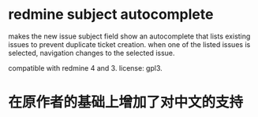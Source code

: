 # redmine subject autocomplete

makes the new issue subject field show an autocomplete that lists existing issues to prevent duplicate ticket creation.
when one of the listed issues is selected, navigation changes to the selected issue.

compatible with redmine 4 and 3. license: gpl3.

# 在原作者的基础上增加了对中文的支持
